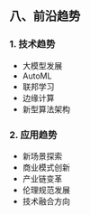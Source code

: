 ## 八、前沿趋势

### 1. 技术趋势

- 大模型发展
- AutoML
- 联邦学习
- 边缘计算
- 新型算法架构

### 2. 应用趋势

- 新场景探索
- 商业模式创新
- 产业链变革
- 伦理规范发展
- 技术融合方向
